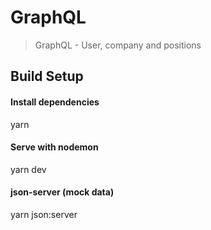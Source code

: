 # GraphQL

> GraphQL - User, company and positions

## Build Setup

#### Install dependencies
yarn

#### Serve with nodemon
yarn dev

#### json-server (mock data)
yarn json:server
